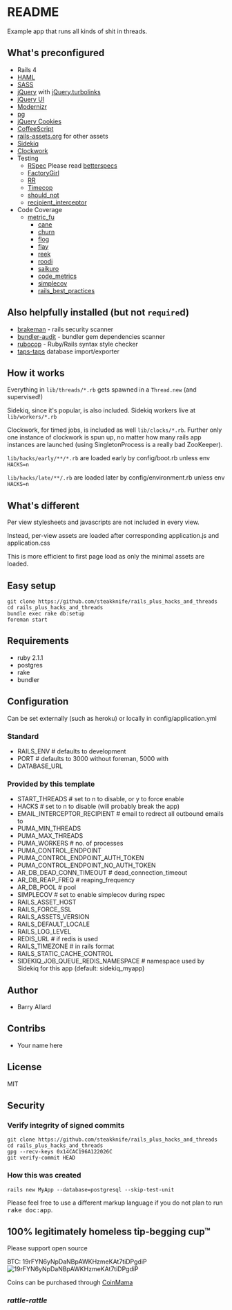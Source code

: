 # README

Example app that runs all kinds of shit in threads.

## What's preconfigured

- Rails 4
- [HAML](https://github.com/indirect/haml-rails)
- [SASS](https://github.com/rails/sass-rails)
- [jQuery](https://github.com/rails/jquery-rails) with [jQuery.turbolinks](https://github.com/kossnocorp/jquery.turbolinks)
- [jQuery UI](https://github.com/joliss/jquery-ui-rails)
- [Modernizr](https://github.com/russfrisch/modernizr-rails)
- [pg](https://bitbucket.org/ged/ruby-pg/wiki/Home)
- [jQuery Cookies](https://github.com/RyanScottLewis/jquery-cookie-rails)
- [CoffeeScript](https://github.com/rails/coffee-rails)
- [rails-assets.org](https://rails-assets.org) for other assets
- [Sidekiq](http://sidekiq.org/)
- [Clockwork](https://github.com/tomykaira/clockwork)
- Testing
  - [RSpec](http://rspec.info/) Please read [betterspecs](http://betterspecs.org/)
  - [FactoryGirl](https://github.com/thoughtbot/factory_girl)
  - [RR](https://github.com/btakita/rr)
  - [Timecop](https://github.com/travisjeffery/timecop)
  - [should_not](https://github.com/should-not/should_not)
  - [recipient_interceptor](https://github.com/croaky/recipient_interceptor)
- Code Coverage
  - [metric_fu](https://github.com/metricfu/metric_fu/)
    - [cane](http://github.com/square/cane)
    - [churn](http://github.com/danmayer/churn)
    - [flog](https://github.com/seattlerb/flog)
    - [flay](https://github.com/seattlerb/flay)
    - [reek](https://github.com/troessner/reek)
    - [roodi](https://github.com/roodi/roodi)
    - [saikuro](https://github.com/metricfu/Saikuro)
    - [code_metrics](https://github.com/bf4/code_metrics)
    - [simplecov](https://github.com/colszowka/simplecov/)
    - [rails_best_practices](https://github.com/railsbp/rails_best_practices)

## Also helpfully installed (but not `require`d)

- [brakeman](http://brakemanscanner.org/) - rails security scanner
- [bundler-audit](https://github.com/rubysec/bundler-audit) - bundler gem dependencies scanner
- [rubocop](https://github.com/bbatsov/rubocop) - Ruby/Rails syntax style checker
- [taps-taps](https://shellycloud.com/blog/2013/10/easy-database-migration-using-taps) database import/exporter

## How it works

Everything in `lib/threads/*.rb` gets spawned in a `Thread.new` (and supervised!)

Sidekiq, since it's popular, is also included.  Sidekiq workers live at `lib/workers/*.rb`

Clockwork, for timed jobs, is included as well `lib/clocks/*.rb`.  Further only one instance of clockwork is spun up, no matter how many rails app instances are launched (using SingletonProcess is a really bad ZooKeeper).


`lib/hacks/early/**/*.rb` are loaded early by config/boot.rb unless env `HACKS=n`

`lib/hacks/late/**/.rb` are loaded later by config/environment.rb unless env `HACKS=n`


## What's different

Per view stylesheets and javascripts are not included in every view.

Instead, per-view assets are loaded after corresponding application.js and application.css

This is more efficient to first page load as only the minimal assets are loaded.

## Easy setup

    git clone https://github.com/steakknife/rails_plus_hacks_and_threads
    cd rails_plus_hacks_and_threads
    bundle exec rake db:setup
    foreman start

## Requirements

- ruby 2.1.1
- postgres
- rake
- bundler

## Configuration

Can be set externally (such as heroku) or locally in config/application.yml

### Standard

- RAILS_ENV # defaults to development
- PORT # defaults to 3000 without foreman, 5000 with
- DATABASE_URL

### Provided by this template

- START_THREADS # set to n to disable, or y to force enable 
- HACKS # set to n to disable (will probably break the app)
- EMAIL_INTERCEPTOR_RECIPIENT # email to redrect all outbound emails to
- PUMA_MIN_THREADS
- PUMA_MAX_THREADS
- PUMA_WORKERS # no. of processes
- PUMA_CONTROL_ENDPOINT
- PUMA_CONTROL_ENDPOINT_AUTH_TOKEN
- PUMA_CONTROL_ENDPOINT_NO_AUTH_TOKEN
- AR_DB_DEAD_CONN_TIMEOUT # dead_connection_timeout
- AR_DB_REAP_FREQ # reaping_frequency
- AR_DB_POOL # pool
- SIMPLECOV # set to enable simplecov during rspec
- RAILS_ASSET_HOST
- RAILS_FORCE_SSL
- RAILS_ASSETS_VERSION
- RAILS_DEFAULT_LOCALE
- RAILS_LOG_LEVEL
- REDIS_URL # if redis is used
- RAILS_TIMEZONE # in rails format
- RAILS_STATIC_CACHE_CONTROL
- SIDEKIQ_JOB_QUEUE_REDIS_NAMESPACE # namespace used by Sidekiq for this app (default: sidekiq_myapp)

## Author

* Barry Allard

## Contribs

* Your name here

## License

MIT

## Security

### Verify integrity of signed commits

    git clone https://github.com/steakknife/rails_plus_hacks_and_threads
    cd rails_plus_hacks_and_threads
    gpg --recv-keys 0x14CAC196A122026C
    git verify-commit HEAD


### How this was created

    rails new MyApp --database=postgresql --skip-test-unit


Please feel free to use a different markup language if you do not plan to run
<tt>rake doc:app</tt>.

## 100% legitimately homeless tip-begging cup™  

Please support open source

 BTC: 19rFYN6yNpDaNBpAWKHzmeKAt7tiDPgdiP
 ![19rFYN6yNpDaNBpAWKHzmeKAt7tiDPgdiP](https://chart.googleapis.com/chart?cht=qr&chl=bitcoin%3A19rFYN6yNpDaNBpAWKHzmeKAt7tiDPgdiP&choe=UTF-8&chs=300x300)
 
 Coins can be purchased through [CoinMama](https://www.coinmama.com/)

### *rattle-rattle*
